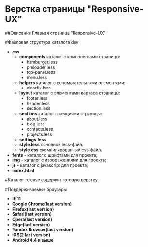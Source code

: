 # Верстка страницы "Responsive-UX"

##Описание
Главная страница "Responsive-UX"

#Файловая структура каталога dev
* **css**
	- **components** каталог с компонентами страницы:
		+ hamburger.less
		+ preloader.less
		+ top-panel.less
		+ menu.less
	- **helpers** каталог c вспомогательными элементами:
		+ clearfix.less
	- **layout** каталог с элементами каркаса страницы:
		+ footer.less
		+ header.less
		+ section.less
	- **sections** каталог с секциями страницы:
		+ about.less
		+ blog.less
		+ contacts.less
		+ projects.less
	- **settings.less**
	- **style.less** основной less-файл.
	- **style.css** скомпилированный css-файл.
* **fonts** - каталог с шрифтами для проекта;
* **img** - каталог с изображениями для проекта;
* **js** - каталог с javascript для проекта;
* **index.html**

#Каталог release содержит готовую верстку.

#Поддерживаемые браузеры
- **IE 11**
- **Google Chrome(last version)**
- **Firefox(last version)**
- **Safari(last version)**
- **Opera(last version)**
- **Edge(last version)**
- **Yandex Browser(last version)**
- **iOS(2 last version)**
- **Android 4.4 и выше**
